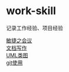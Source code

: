 # work-skill
记录工作经验、项目经验

[敏捷之会议](https://github.com/BrushXiaoMinGuo/work-skill/blob/master/%E6%95%8F%E6%8D%B7%E4%B9%8B%E5%9B%9B%E7%A7%8D%E4%BC%9A%E8%AE%AE.md)               
[文档写作](https://github.com/BrushXiaoMinGuo/work-skill/blob/master/%E6%96%87%E6%A1%A3%E5%86%99%E4%BD%9C.md)     
[UML类图](https://github.com/BrushXiaoMinGuo/work-skill/blob/master/UML.md)     
[git使用](https://github.com/BrushXiaoMinGuo/work-skill/blob/master/git_%E4%BD%BF%E7%94%A8.md)
